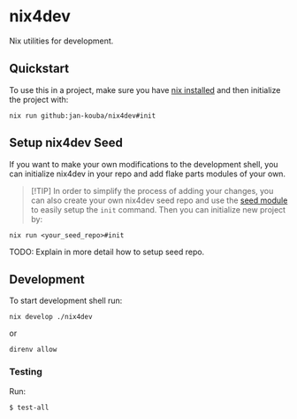 # nix4dev

Nix utilities for development.

## Quickstart

To use this in a project, make sure you have [nix installed](https://nixos.org/download/) and then initialize the project with:

```
nix run github:jan-kouba/nix4dev#init
```

## Setup nix4dev Seed

If you want to make your own modifications to the development shell, you can initialize nix4dev in your repo and add flake parts modules of your own.

> \[!TIP\]
> In order to simplify the process of adding your changes, you can also create your own nix4dev seed repo and use the [seed module](./nix4dev-seed-modules/default.nix) to easily setup the `init` command. Then you can initialize new project by:

```
nix run <your_seed_repo>#init
```

TODO: Explain in more detail how to setup seed repo.

## Development

To start development shell run:

```
nix develop ./nix4dev
```

or

```
direnv allow
```

### Testing

Run:

```
$ test-all
```
